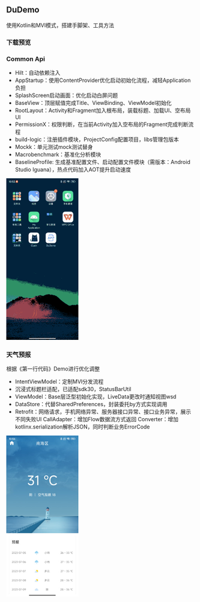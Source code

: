 ## DuDemo

使用Kotlin和MVI模式，搭建手脚架、工具方法

### 下载预览

### Common Api
- Hilt：自动依赖注入
- AppStartup：使用ContentProvider优化启动初始化流程，减轻Application负担
- SplashScreen启动画面：优化启动白屏问题
- BaseView：顶层赋值完成Title、ViewBinding、ViewModel初始化
- RootLayout：Activity和Fragment加入根布局，装载标题、加载UI、空布局UI
- PermissionX：权限判断，在当前Activity加入空布局的Fragment完成判断流程
- build-logic：注册插件模块，ProjectConfig配置项目，libs管理包版本
- Mockk：单元测试mock测试替身
- Macrobenchmark：基准化分析模块
- BaselineProfile: 生成基准配置文件、启动配置文件模块（需版本：Android Studio Iguana），热点代码加入AOT提升启动速度

<img src="./images/common.gif" alt="weather" style="zoom:67%;" /> 

### 天气预报

根据《第一行代码》Demo进行优化调整
- IntentViewModel：定制MVI分发流程
- 沉浸式标题栏适配，已适配sdk30，StatusBarUtil
- ViewModel：Base层泛型初始化实现，LiveData更改时通知视图wsd
- DataStore：代替SharedPreferences，封装委托by方式实现调用
- Retrofit：网络请求，手机网络异常、服务器接口异常、接口业务异常，展示不同失败UI
        CallAdapter：增加Flow数据流方式返回
        Converter：增加kotlinx.serialization解析JSON，同时判断业务ErrorCode

<img src="./images/weather.jpg" alt="weather" style="zoom:67%;" /> 
